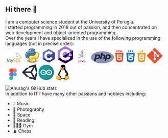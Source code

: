 ## Hi there 📀

I am a computer science student at the University of Perugia.<br>
I started programming in 2018 out of passion, and then concentrated on web development and object-oriented programming.<br>
Over the years I have specialized in the use of the following programming languages ​​(not in precise order):<br>
<img src="https://github.com/ID0x6e656d6f/ID0x6e656d6f/blob/main/MySQL-Logo.png?raw=true" width="56">
<img src="https://github.com/ID0x6e656d6f/ID0x6e656d6f/blob/main/Python.svg.png" width="48">
<img src="https://github.com/ID0x6e656d6f/ID0x6e656d6f/blob/main/c-programming.png" width="48">
<img src="https://github.com/ID0x6e656d6f/ID0x6e656d6f/blob/main/c-sharp-c-icon-912x1024-j3yidw37.png" width="48">
<img src="https://github.com/ID0x6e656d6f/ID0x6e656d6f/blob/main/java-logo-1.png" width="48">
<img src="https://github.com/ID0x6e656d6f/ID0x6e656d6f/blob/main/php-1-logo-png-transparent.png" width="72">
<img src="https://github.com/ID0x6e656d6f/ID0x6e656d6f/blob/main/png-clipart-html-js-and-css-logo-cascading-style-sheets-javascript-html-css3-jquery-logo-miscellaneous-text.png" width="96">
<img src="https://github.com/ID0x6e656d6f/ID0x6e656d6f/blob/main/Git-Icon-1788C.png" width="48">
<img src="https://github.com/ID0x6e656d6f/ID0x6e656d6f/blob/main/Figma-1-logo.png" width="48">
<img src="https://github.com/ID0x6e656d6f/ID0x6e656d6f/blob/main/unity-logo-988A22E703-seeklogo.com.png" width="48">
<img src="https://github.com/ID0x6e656d6f/ID0x6e656d6f/blob/main/arduino-logo-1.png" width="48">
<img src="https://github.com/ID0x6e656d6f/ID0x6e656d6f/blob/main/free-linux-logo-icon-download-in-svg-png-gif-file-formats--technology-social-media-company-vol-4-pack-logos-icons-2944967.webp" width="48">

![Anurag's GitHub stats](https://github-readme-stats.vercel.app/api?username=ID0x6e656d6f&show=reviews,discussions_started,discussions_answered,prs_merged,prs_merged_percentage&theme=tokyonight)
<br>
In addition to IT I have many other passions and hobbies including:<br>
- 🎶 Music<br>
- 📸 Photography<br>
- 🌌 Space<br>
- 📖 Reading<br>
- 🏋🏻‍♂️ Gym<br>
- ♟ Chess<br>
